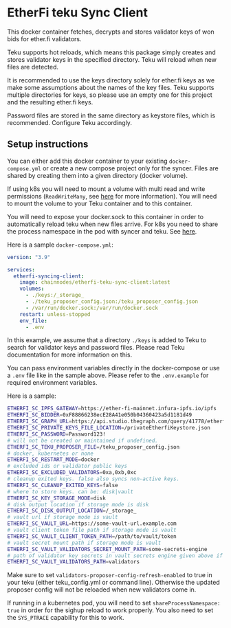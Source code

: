 # EtherFi teku Sync Client

This docker container fetches, decrypts and stores validator keys of won bids for ether.fi validators.

Teku supports hot reloads, which means this package simply creates and stores validator keys in the specified directory.
Teku will reload when new files are detected.

It is recommended to use the keys directory solely for ether.fi keys as we make some assumptions about the names of the key files.
Teku supports multiple directories for keys, so please use an empty one for this project and the resulting ether.fi keys.

Password files are stored in the same directory as keystore files, which is recommended. Configure Teku accordingly.

## Setup instructions

You can either add this docker container to your existing `docker-compose.yml` or create a new compose project only for the syncer.
Files are shared by creating them into a given directory (docker volume).

If using k8s you will need to mount a volume with multi read and write permissions (`ReadWriteMany`, see [here](https://kubernetes.io/docs/concepts/storage/persistent-volumes/) for more information). You will need to mount the volume to your Teku container and to this container.

You will need to expose your docker.sock to this container in order to automatically reload teku when new files arrive.
For k8s you need to share the process namespace in the pod with syncer and teku. See [here](https://kubernetes.io/docs/tasks/configure-pod-container/share-process-namespace/).

Here is a sample `docker-compose.yml`:

```yaml
version: "3.9"

services:
  etherfi-syncing-client:
    image: chainnodes/etherfi-teku-sync-client:latest
    volumes:
      - ./keys:/_storage_
      - ./teku_proposer_config.json:/teku_proposer_config.json
      - /var/run/docker.sock:/var/run/docker.sock
    restart: unless-stopped
    env_file:
      - .env

```

In this example, we assume that a directory `./keys` is added to Teku to search for validator keys and password files. Please read Teku documentation for more information on this.

You can pass environment variables directly in the docker-compose or use a `.env` file like in the sample above. Please refer to the `.env.example` for required environment variables.

Here is a sample:

```sh
ETHERFI_SC_IPFS_GATEWAY=https://ether-fi-mainnet.infura-ipfs.io/ipfs
ETHERFI_SC_BIDDER=0xF88866238ecE28A41e050b04360423a5d1181d49
ETHERFI_SC_GRAPH_URL=https://api.studio.thegraph.com/query/41778/etherfi-mainnet/0.0.4
ETHERFI_SC_PRIVATE_KEYS_FILE_LOCATION=/privateEtherfiKeystore.json
ETHERFI_SC_PASSWORD=Password123!
# will not be created or maintained if undefined.
ETHERFI_SC_TEKU_PROPOSER_FILE=/teku_proposer_config.json
# docker, kubernetes or none
ETHERFI_SC_RESTART_MODE=docker
# excluded ids or validator public keys
ETHERFI_SC_EXCLUDED_VALIDATORS=0xa,0xb,0xc
# cleanup exited keys. false also syncs non-active keys.
ETHERFI_SC_CLEANUP_EXITED_KEYS=false
# where to store keys. can be: disk|vault
ETHERFI_SC_KEY_STORAGE_MODE=disk
# disk output location if storage mode is disk
ETHERFI_SC_DISK_OUTPUT_LOCATION=/_storage_
# vault url if storage mode is vault
ETHERFI_SC_VAULT_URL=https://some-vault-url.example.com
# vault client token file path if storage mode is vault
ETHERFI_SC_VAULT_CLIENT_TOKEN_PATH=/path/to/vault/token
# vault secret mount path if storage mode is vault
ETHERFI_SC_VAULT_VALIDATORS_SECRET_MOUNT_PATH=some-secrets-engine
# path of validator key secrets in vault secrets engine given above if storage mode is vault
ETHERFI_SC_VAULT_VALIDATORS_PATH=validators
```

Make sure to set `validators-proposer-config-refresh-enabled` to true in your teku (either teku_config.yml or command line).
Otherwise the updated proposer config will not be reloaded when new validators come in.

If running in a kubernetes pod, you will need to set `shareProcessNamespace: true` in order for the sighup reload to work properly.
You also need to set the `SYS_PTRACE` capability for this to work.
